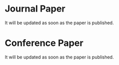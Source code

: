 # Journal Paper

It will be updated as soon as the paper is published.

# Conference Paper 

It will be updated as soon as the paper is published.
